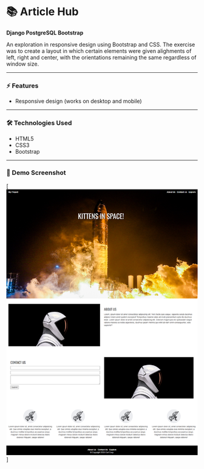 # 📚 Article Hub  
**Django PostgreSQL Bootstrap**  

An exploration in responsive design using Bootstrap and CSS. The exercise was to create a layout in which certain elements were given alighments of left, right and center, with the orientations remaining the same regardless of window size.

---
### ⚡ Features  
<ul><li>Responsive design (works on desktop and mobile)</li></ul>

---

### 🛠️ Technologies Used  
<ul>
  <li>HTML5</li>
  <li>CSS3</li>
  <li>Bootstrap</li>
</ul>

---

### 📸 Demo Screenshot   

[![Screenshot](https://github.com/johnnyfearless/HTML-CSS-project/blob/main/html-css-screen.png)]

